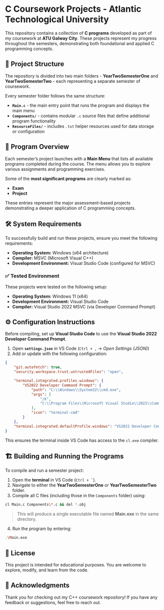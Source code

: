 # C Coursework Projects - Atlantic Technological University

This repository contains a collection of **C programs** developed as part of my coursework at **ATU Galway City**. These projects represent my progress throughout the semesters, demonstrating both foundational and applied C programming concepts.

## 📂 Project Structure

The repository is divided into two main folders - **YearTwoSemesterOne** and **YearTwoSemesterTwo** - each representing a separate semester of coursework.

Every semester folder follows the same structure:

* **`Main.c`** - the main entry point that runs the program and displays the main menu
* **`Components/`** - contains modular `.c` source files that define additional program functionality
* **`ResourceFiles/`** - includes `.txt` helper resources used for data storage or configuration

## 🧭 Program Overview

Each semester’s project launches with a **Main Menu** that lists all available programs completed during the course.
The menu allows you to explore various assignments and programming exercises.

Some of the **most significant programs** are clearly marked as:

* **Exam**
* **Project**

These entries represent the major assessment-based projects demonstrating a deeper application of C programming concepts.

## 🛠 System Requirements

To successfully build and run these projects, ensure you meet the following requirements:

* **Operating System:** Windows (x64 architecture)
* **Compiler:** MSVC (Microsoft Visual C++)
* **Development Environment:** Visual Studio Code (configured for MSVC)

### ✅ Tested Environment

These projects were tested on the following setup:

* **Operating System:** Windows 11 (x64)
* **Development Environment:** Visual Studio Code
* **Compiler:** Visual Studio 2022 MSVC (via Developer Command Prompt)

## ⚙️ Configuration Instructions

Before compiling, set up **Visual Studio Code** to use the **Visual Studio 2022 Developer Command Prompt**.

1. Open **`settings.json`** in VS Code (`Ctrl + ,` → *Open Settings (JSON)*)
2. Add or update with the following configuration:

```json
{
    "git.autofetch": true,
    "security.workspace.trust.untrustedFiles": "open",

    "terminal.integrated.profiles.windows": {
        "VS2022 Developer Command Prompt": {
            "path": "C:\\Windows\\System32\\cmd.exe",
            "args": [
                "/k",
                "C:\\Program Files\\Microsoft Visual Studio\\2022\\Community\\VC\\Auxiliary\\Build\\vcvars64.bat"
            ],
            "icon": "terminal-cmd"
        }
    },
    "terminal.integrated.defaultProfile.windows": "VS2022 Developer Command Prompt"
}
```

This ensures the terminal inside VS Code has access to the `cl.exe` compiler.

## 🏗️ Building and Running the Programs

To compile and run a semester project:

1. Open the **terminal** in VS Code (`` Ctrl + ` ``).
2. Navigate to either the **YearTwoSemesterOne** or **YearTwoSemesterTwo** folder.
3. Compile all C files (including those in the `Components` folder) using:

```bash
cl Main.c Components\*.c && del *.obj
```

> This will produce a single executable file named **Main.exe** in the same directory.

4. Run the program by entering:

```bash
.\Main.exe
```

## 📜 License

This project is intended for educational purposes.
You are welcome to explore, modify, and learn from the code.

## 🙏 Acknowledgments

Thank you for checking out my C++ coursework repository!
If you have any feedback or suggestions, feel free to reach out.

